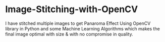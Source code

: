 # Image-Stitching-with-OpenCV
 I have stitched multiple images to get Panaroma Effect Using OpenCV library in Python and some Machine Learning Algorithms which makes the final image optimal with size &amp; with no compromise in quality. 
